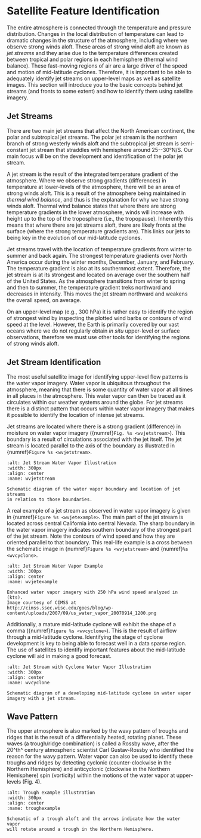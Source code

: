 # Satellite Feature Identification

The entire atmosphere is connected through the temperature and pressure
distribution. Changes in the local distribution of temperature can lead
to dramatic changes in the structure of the atmosphere, including where
we observe strong winds aloft. These areas of strong wind aloft are
known as *jet streams* and they arise due to the temperature differences
created between tropical and polar regions in each hemisphere (thermal
wind balance). These fast-moving regions of air are a large driver of
the speed and motion of mid-latitude cyclones. Therefore, it is
important to be able to adequately identify jet streams on upper-level
maps as well as satellite images. This section will introduce you to the
basic concepts behind jet streams (and fronts to some extent) and how to
identify them using satellite imagery.

## Jet Streams
There are two main jet streams that affect the North American continent,
the polar and subtropical jet streams. The polar jet stream is the
northern branch of strong westerly winds aloft and the subtropical jet
stream is semi-constant jet stream that straddles with hemisphere around
25--30°N/S. Our main focus will be on the development and identification
of the polar jet stream.

A jet stream is the result of the integrated temperature gradient of the
atmosphere. Where we observe strong gradients (differences) in
temperature at lower-levels of the atmosphere, there will be an area of
strong winds aloft. This is a result of the atmosphere being maintained
in *thermal wind balance*, and thus is the explanation for why we have
strong winds aloft. Thermal wind balance states that where there are
strong temperature gradients in the lower atmosphere, winds will
increase with height up to the top of the troposphere (i.e., the
tropopause). Inherently this means that where there are jet streams
aloft, there are likely fronts at the surface (where the strong
temperature gradients are). This links our jets to being key in the
evolution of our mid-latitude cyclones.

Jet streams travel with the location of temperature gradients from
winter to summer and back again. The strongest temperature gradients
over North America occur during the winter months, December, January,
and February. The temperature gradient is also at its southernmost
extent. Therefore, the jet stream is at its strongest and located on
average over the southern half of the United States. As the atmosphere
transitions from winter to spring and then to summer, the temperature
gradient treks northward and decreases in intensity. This moves the jet
stream northward and weakens the overall speed, on average.

On an upper-level map (e.g., 300 hPa) it is rather easy to identify the
region of strongest wind by inspecting the plotted wind barbs or
contours of wind speed at the level. However, the Earth is primarily
covered by our vast oceans where we do not regularly obtain *in situ*
upper-level or surface observations, therefore we must use other tools
for identifying the regions of strong winds aloft.

## Jet Stream Identification

The most useful satellite image for identifying upper-level flow
patterns is the water vapor imagery. Water vapor is ubiquitous
throughout the atmosphere, meaning that there is some quantity of water
vapor at all times in all places in the atmosphere. This water vapor can
then be traced as it circulates within our weather systems around the
globe. For jet streams there is a distinct pattern that occurs within
water vapor imagery that makes it possible to identify the location of
intense jet streams.

Jet streams are located where there is a strong gradient (difference) in
moisture on water vapor imagery ({numref}`Fig. %s <wvjetstream>`).
This boundary is a result of circulations associated with the jet itself.
The jet stream is located parallel to the axis of the boundary as
illustrated in {numref}`Figure %s <wvjetstream>`.

```{figure} ../../images/jetstream_wv_id.png
:alt: Jet Stream Water Vapor Illustration
:width: 300px
:align: center
:name: wvjetstream

Schematic diagram of the water vapor boundary and location of jet streams
in relation to those boundaries.
```

A real example of a jet stream as observed in water vapor imagery is
given in {numref}`Figure %s <wvjetexample>`. The main part of the jet stream is located across
central California into central Nevada. The sharp boundary in the water
vapor imagery indicates southern boundary of the strongest part of the
jet stream. Note the contours of wind speed and how they are oriented
parallel to that boundary. This real-life example is a cross between the
schematic image in {numref}`Figure %s <wvjetstream>` and {numref}`%s <wvcyclone>`.

```{figure} ../../images/jetstream_wv_example.png
:alt: Jet Stream Water Vapor Example
:width: 300px
:align: center
:name: wvjetexample

Enhanced water vapor imagery with 250 hPa wind speed analyzed in (kts).
Image courtesy of CIMSS at
http://cimss.ssec.wisc.edu/goes/blog/wp-content/uploads/2007/09/us_water_vapor_20070914_1200.png
```

Additionally, a mature mid-latitude cyclone will exhibit the shape of a
comma ({numref}`Figure %s <wvcyclone>`). This is the result of airflow
through a mid-latitude cyclone. Identifying the stage of cyclone development
is key to being able to forecast well in a data sparse region. The use of
satellites to identify important features about the mid-latitude cyclone will aid in
making a good forecast.

```{figure} ../../images/cyclone_wv.png
:alt: Jet Stream with Cyclone Water Vapor Illustration
:width: 300px
:align: center
:name: wvcyclone

Schematic diagram of a developing mid-latitude cyclone in water vapor
imagery with a jet stream.
```

## Wave Pattern

The upper atmosphere is also marked by the wavy pattern of troughs and
ridges that is the result of a differentially heated, rotating planet.
These waves (a trough/ridge combination) is called a Rossby wave, after
the 20^th^ century atmospheric scientist Carl Gustav-Rossby who
identified the reason for the wavy pattern. Water vapor can also be used
to identify these troughs and ridges by detecting cyclonic
(counter-clockwise in the Northern Hemisphere) and anticyclonic
(clockwise in the Northern Hemisphere) spin (vorticity) within the
motions of the water vapor at upper-levels (Fig. 4).

```{figure} ../../images/trough_example.png
:alt: Trough example illustration
:width: 300px
:align: center
:name: troughexample

Schematic of a trough aloft and the arrows indicate how the water vapor
will rotate around a trough in the Northern Hemisphere.
```